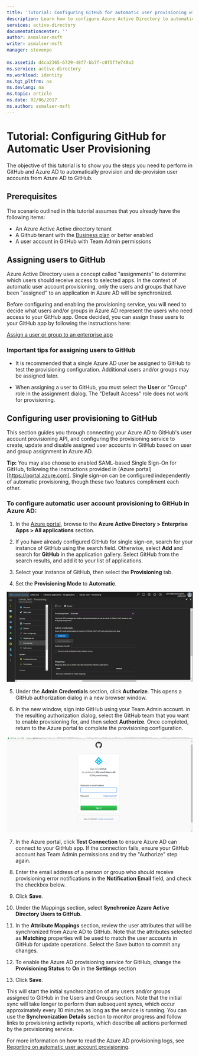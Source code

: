 ```yaml
---
title: 'Tutorial: Configuring GitHub for automatic user provisioning with Azure Active Directory | Microsoft Docs'
description: Learn how to configure Azure Active Directory to automatically provision and de-provision user accounts to GitHub.
services: active-directory
documentationcenter: ''
author: asmalser-msft
writer: asmalser-msft
manager: stevenpo

ms.assetid: d4ca2365-6729-48f7-bb7f-c0f5ffe740a3
ms.service: active-directory
ms.workload: identity
ms.tgt_pltfrm: na
ms.devlang: na
ms.topic: article
ms.date: 02/06/2017
ms.author: asmalser-msft
---
```


# Tutorial: Configuring GitHub for Automatic User Provisioning


The objective of this tutorial is to show you the steps you need to perform in GitHub and Azure AD to automatically provision and de-provision user accounts from Azure AD to GitHub. 

## Prerequisites

The scenario outlined in this tutorial assumes that you already have the following items:

*   An Azure Active Active directory tenant
*   A Github tenant with the [Business plan](https://help.github.com/articles/organization-billing-plans/#business-plan) or better enabled 
*   A user account in GitHub with Team Admin permissions 

## Assigning users to GitHub

Azure Active Directory uses a concept called "assignments" to determine which users should receive access to selected apps. In the context of automatic user account provisioning, only the users and groups that have been "assigned" to an application in Azure AD will be synchronized. 

Before configuring and enabling the provisioning service, you will need to decide what users and/or groups in Azure AD represent the users who need access to your GitHub app. Once decided, you can assign these users to your GitHub app by following the instructions here:

[Assign a user or group to an enterprise app](active-directory-coreapps-assign-user-azure-portal.md)

### Important tips for assigning users to GitHub

*	It is recommended that a single Azure AD user be assigned to GitHub to test the provisioning configuration. Additional users and/or groups may be assigned later.

*	When assigning a user to GitHub, you must select the **User** or "Group" role in the assignment dialog. The "Default Access" role does not work for provisioning.


## Configuring user provisioning to GitHub 

This section guides you through connecting your Azure AD to GitHub's user account provisioning API, and configuring the provisioning service to create, update and disable assigned user accounts in GitHub based on user and group assignment in Azure AD.

**Tip:** You may also choose to enabled SAML-based Single Sign-On for GitHub, following the instructions provided in (Azure portal)[https://portal.azure.com]. Single sign-on can be configured independently of automatic provisioning, though these two features compliment each other.


### To configure automatic user account provisioning to GitHub in Azure AD:


1)	In the [Azure portal](https://portal.azure.com), browse to the **Azure Active Directory > Enterprise Apps > All applications**  section.

2) If you have already configured GitHub for single sign-on, search for your instance of GitHub using the search field. Otherwise, select **Add** and search for **GitHub** in the application gallery. Select GitHub from the search results, and add it to your list of applications.

3)	Select your instance of GitHub, then select the **Provisioning** tab.

4)	Set the **Provisioning Mode** to **Automatic**.

![GitHub Provisioning](./media/active-directory-saas-github-provisioning-tutorial/GitHub1.png)

5)	Under the **Admin Credentials** section, click **Authorize**. This opens a GitHub authorization dialog in a new browser window. 

6) In the new window, sign into GitHub using your Team Admin account. in the resulting authorization dialog, select the GitHub team that you want to enable provisioning for, and then select **Authorize**. Once completed, return to the Azure portal to complete the provisioning configuration.

![Authorization Dialog](./media/active-directory-saas-github-provisioning-tutorial/GitHub2.png)

7) In the Azure portal, click **Test Connection** to ensure Azure AD can connect to your GitHub app. If the connection fails, ensure your GitHub account has Team Admin permissions and try the "Authorize" step again.

8) Enter the email address of a person or group who should receive provisioning error notifications in the **Notification Email** field, and check the checkbox below.

9) Click **Save**. 

10) Under the Mappings section, select **Synchronize Azure Active Directory Users to GitHub**.

11) In the **Attribute Mappings** section, review the user attributes that will be synchronized from Azure AD to GitHub. Note that the attributes selected as **Matching** properties will be used to match the user accounts in GitHub for update operations. Select the Save button to commit any changes.

12) To enable the Azure AD provisioning service for GitHub, change the **Provisioning Status** to **On** in the **Settings** section

13) Click **Save**. 

This will start the initial synchronization of any users and/or groups assigned to GitHub in the Users and Groups section. Note that the initial sync will take longer to perform than subsequent syncs, which occur approximately every 10 minutes as long as the service is running. You can use the **Synchronization Details** section to monitor progress and follow links to provisioning activity reports, which describe all actions performed by the provisioning service.

For more information on how to read the Azure AD provisioning logs, see [Reporting on automatic user account provisioning](https://docs.microsoft.com/en-us/azure/active-directory/active-directory-saas-provisioning-reporting).